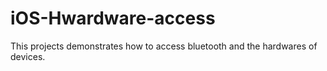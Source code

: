 # iOS-Hwardware-access
This projects demonstrates how to access bluetooth and the hardwares of devices.
